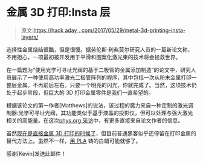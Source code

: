 # 金属 3D 打印:Insta 层

> 原文:[https://hack aday . com/2017/05/29/metal-3d-printing-insta-layers/](https://hackaday.com/2017/05/29/metal-3d-printing-insta-layers/)

选择性金属烧结很酷，但是很慢。据劳伦斯·利弗莫尔研究人员的一篇新论文称，不用担心，一项最初被开发用于平滑和图案化激光束的技术将会拯救世界。

在一篇题为“使用光学可寻址光阀的基于二极管的金属添加制造”的论文中，研究人员展示了一种使用高功率激光二极管阵列的程序，其中包括一次从粉末金属打印一整层金属。不再前后左右。只要一个明亮的闪光，你就完成了。当然，这项技术仍处于起步阶段，但巨大的 3D 打印金属零件是我们一直希望的。

根据该论文的第一作者[Matthews]的说法，该过程的魔力来自一种定制的激光调制器:光学可寻址光阀，其功能类似于基于液晶的投影仪，但可以处理与强大激光相关的高能量。在这次[phys.org 采访](https://phys.org/news/2017-05-technology-revolutionize-d.html#jCp)中，有更多直接来自论文作者的信息。

虽然[现在是直接金属 3D 打印的时候了](http://hackaday.com/2016/05/19/its-time-for-direct-metal-3d-printing/)，但目前普通黑客似乎还停留在打印金属的替代方法上。虽然不一样，[用 PLA](http://hackaday.com/2015/12/27/pewter-casting-with-pla/) 铸的白蜡可能就够了。

感谢[Kevin]发送此邮件！